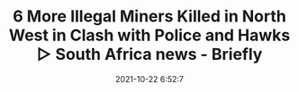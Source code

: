 ---
"title": "6 More Illegal Miners Killed in North West in Clash with Police and Hawks ▷ South Africa news - Briefly"
"date": "2021-10-22 6:52:7"
"feed_name": "GOOGLENEWSMINING"
"feed_website": "https://news.google.com/search?q=mining%2Bincident&hl=en-US&gl=US&ceid=US:en"
"feed_rss": "https://news.google.com/rss/search?q=mining%2Bincident&hl=en-US&gl=US&ceid=US:en"
"link": "https://briefly.co.za/south-africa/112500-6-more-illegal-miniers-killed-in-north-west-clashed-with-police-hawks/"
"source": "{'href': 'https://briefly.co.za', 'title': 'Briefly'}"
"file": "_posts/2021-1-1-b97d675493ebbc66d8cfa6bb428915bdbf38ef69.md"
"accident": "1"
"drilling": "0"
"represented_by": "0"
"dead": "6"
"injured": "0"
"arrested": "0"
"place": "south africa"
"where": "unknown site"
"causes": "unknown"
"place_uri": "http://en.wikipedia.org/wiki/South_Africa"
---